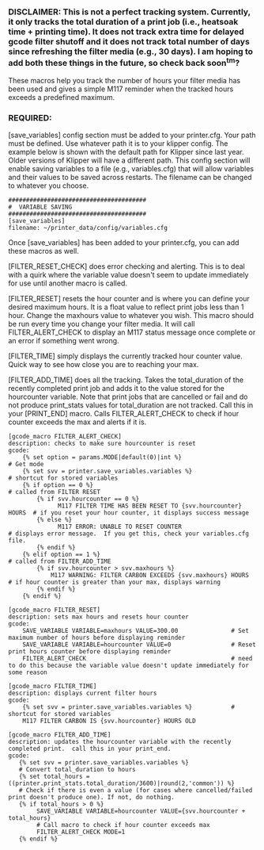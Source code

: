 

### **DISCLAIMER:** This is not a perfect tracking system.  Currently, it only tracks the total duration of a print job (i.e., heatsoak time + printing time).  It does not track extra time for delayed gcode filter shutoff and it does not track total number of days since refreshing the filter media (e.g., 30 days).  I am hoping to add both these things in the future, so check back soon<sup>tm</sup>?

These macros help you track the number of hours your filter media has been used and gives a simple M117 reminder when the tracked hours exceeds a predefined maximum.

### REQUIRED:

[save_variables] config section must be added to your printer.cfg.  Your path must be defined.  Use whatever path it is to your klipper config.  The example below is shown with the default path for Klipper since last year.  Older versions of Klipper will have a different path.  This config section will enable saving variables to a file (e.g., variables.cfg) that will allow variables and their values to be saved across restarts.  The filename can be changed to whatever you choose.

```
#######################################
#  VARIABLE SAVING
#######################################
[save_variables]
filename: ~/printer_data/config/variables.cfg
```

Once [save_variables] has been added to your printer.cfg, you can add these macros as well.  

[FILTER_RESET_CHECK] does error checking and alerting.  This is to deal with a quirk where the variable value doesn't seem to update immediately for use until another macro is called. 

[FILTER_RESET] resets the hour counter and is where you can define your desired maximum hours.  It is a float value to reflect print jobs less than 1 hour.  Change the maxhours value to whatever you wish.  This macro should be run every time you change your filter media.  It will call FILTER_ALERT_CHECK to display an M117 status message once complete or an error if something went wrong.

[FILTER_TIME] simply displays the currently tracked hour counter value.  Quick way to see how close you are to reaching your max.

[FILTER_ADD_TIME] does all the tracking.  Takes the total_duration of the recently completed print job and adds it to the value stored for the hourcounter variable.  Note that print jobs that are cancelled or fail and do not produce print_stats values for total_duration are not tracked.  Call this in your [PRINT_END] macro.  Calls FILTER_ALERT_CHECK to check if hour counter exceeds the max and alerts if it is.

```
[gcode_macro FILTER_ALERT_CHECK]
description: checks to make sure hourcounter is reset
gcode:
    {% set option = params.MODE|default(0)|int %}                         # Get mode
    {% set svv = printer.save_variables.variables %}                      # shortcut for stored variables
    {% if option == 0 %}                                                  # called from FILTER RESET
        {% if svv.hourcounter == 0 %}                                    
              M117 FILTER TIME HAS BEEN RESET TO {svv.hourcounter} HOURS  # if you reset your hour counter, it displays success message
        {% else %} 
              M117 ERROR: UNABLE TO RESET COUNTER                         # displays error message.  If you get this, check your variables.cfg file.
        {% endif %} 
    {% elif option == 1 %}                                                # called from FILTER_ADD_TIME
        {% if svv.hourcounter > svv.maxhours %}                        
            M117 WARNING: FILTER CARBON EXCEEDS {svv.maxhours} HOURS      # if hour counter is greater than your max, displays warning
        {% endif %}
    {% endif %}

[gcode_macro FILTER_RESET]
description: sets max hours and resets hour counter
gcode:
    SAVE_VARIABLE VARIABLE=maxhours VALUE=300.00               # Set maximum number of hours before displaying reminder
    SAVE_VARIABLE VARIABLE=hourcounter VALUE=0                 # Reset print hours counter before displaying reminder
    FILTER_ALERT_CHECK                                         # need to do this because the variable value doesn't update immediately for some reason

[gcode_macro FILTER_TIME]
description: displays current filter hours
gcode:
    {% set svv = printer.save_variables.variables %}           # shortcut for stored variables
    M117 FILTER CARBON IS {svv.hourcounter} HOURS OLD

[gcode_macro FILTER_ADD_TIME]
description: updates the hourcounter variable with the recently completed print.  call this in your print_end.
gcode:
   {% set svv = printer.save_variables.variables %}
   # Convert total_duration to hours
   {% set total_hours = ((printer.print_stats.total_duration/3600)|round(2,'common')) %}
   # Check if there is even a value (for cases where cancelled/failed print doesn't produce one). If not, do nothing.
   {% if total_hours > 0 %}
        SAVE_VARIABLE VARIABLE=hourcounter VALUE={svv.hourcounter + total_hours}
        # Call macro to check if hour counter exceeds max
        FILTER_ALERT_CHECK MODE=1     
   {% endif %}
```

